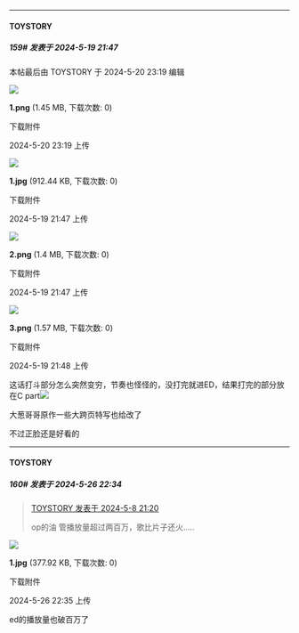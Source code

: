 ﻿
*****

####  TOYSTORY  
##### 159#       发表于 2024-5-19 21:47

 本帖最后由 TOYSTORY 于 2024-5-20 23:19 编辑 

<img src="https://img.saraba1st.com/forum/202405/20/231907zvyhata61vrpoza6.png" referrerpolicy="no-referrer">

<strong>1.png</strong> (1.45 MB, 下载次数: 0)

下载附件

2024-5-20 23:19 上传

<img src="https://img.saraba1st.com/forum/202405/19/214737qrrbyvz95zb5t7a5.jpg" referrerpolicy="no-referrer">

<strong>1.jpg</strong> (912.44 KB, 下载次数: 0)

下载附件

2024-5-19 21:47 上传

<img src="https://img.saraba1st.com/forum/202405/19/214755j6bx33be960cp9vv.png" referrerpolicy="no-referrer">

<strong>2.png</strong> (1.4 MB, 下载次数: 0)

下载附件

2024-5-19 21:47 上传

<img src="https://img.saraba1st.com/forum/202405/19/214809mc3qfax6zqggecci.png" referrerpolicy="no-referrer">

<strong>3.png</strong> (1.57 MB, 下载次数: 0)

下载附件

2024-5-19 21:48 上传

这话打斗部分怎么突然变穷，节奏也怪怪的，没打完就进ED，结果打完的部分放在C part<img src="https://static.saraba1st.com/image/smiley/face2017/001.png" referrerpolicy="no-referrer">

大葱哥哥原作一些大跨页特写也给改了

不过正脸还是好看的

*****

####  TOYSTORY  
##### 160#       发表于 2024-5-26 22:34

<blockquote><a href="httphttps://bbs.saraba1st.com/2b/forum.php?mod=redirect&amp;goto=findpost&amp;pid=64856191&amp;ptid=2108029" target="_blank">TOYSTORY 发表于 2024-5-8 21:20</a>

op的油 管播放量超过两百万，歌比片子还火.....</blockquote>

<img src="https://img.saraba1st.com/forum/202405/26/223516acdvovvcdzycmnld.jpg" referrerpolicy="no-referrer">

<strong>1.jpg</strong> (377.92 KB, 下载次数: 0)

下载附件

2024-5-26 22:35 上传

ed的播放量也破百万了

